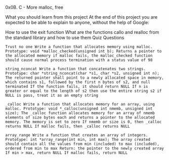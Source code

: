 0x0B. C - More malloc, free

What you should learn from this project At the end of this project you are expected to be able to explain to anyone, without the help of Google:

How to use the exit function What are the functions callo and realloc from the standard library and how to use them
Quiz Questions

    Trust no one Write a function that allocates memory using malloc. Prototype: void *malloc_checked(unsigned int b); Returns a pointer to the allocated memory if malloc fails, the malloc_checked function should cause normal process termination with a status value of 98

    string_nconcat Write a function that concatenates two strings. Prototype: char *string_nconcat(char *s1, char *s2, unsigned int n); The returned pointer shall point to a newly allocated space in memory, which contains s1, followed by the first n bytes of s2, and null terminated If the function fails, it should return NULL If n is greater or equal to the length of s2 then use the entire string s2 if NULL is pass, treat it as an empty string

    _calloc Write a function that allocates memory for an array, using malloc. Prototype: void *_calloc(unsigned int nmemb, unsigned int size); The _calloc function allocates memory for an array of nmemb elements of size bytes each and returns a pointer to the allocated memory. The memory is set to zero If nmemb or size is 0, then _calloc returns NULL If malloc fails, then _calloc returns NULL

    array_range Write a function that creates an array of integers. Prototype: int *array_range(int min, int max); The array created should contain all the values from min (included) to max (included), ordered from min to max Return: the pointer to the newly created array If min > max, return NULL If malloc fails, return NULL

